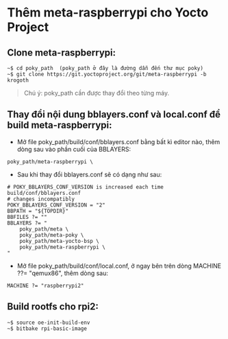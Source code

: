 # Thêm meta-raspberrypi cho Yocto Project

## Clone meta-raspberrypi:
```
~$ cd poky_path  (poky_path ở đây là đường dẫn đến thư mục poky)
~$ git clone https://git.yoctoproject.org/git/meta-raspberrypi -b krogoth
```

> Chú ý:  poky_path cần được thay đổi theo từng máy.

## Thay đổi nội dung bblayers.conf và local.conf để build meta-raspberrypi:

- Mở file poky_path/build/conf/bblayers.conf bằng bất kì editor nào, thêm dòng sau vào phần cuối của BBLAYERS:  
```
poky_path/meta-raspberrypi \
```

- Sau khi thay đổi bblayers.conf sẽ có dạng như sau:
```
# POKY_BBLAYERS_CONF_VERSION is increased each time build/conf/bblayers.conf
# changes incompatibly 
POKY_BBLAYERS_CONF_VERSION = "2"
BBPATH = "${TOPDIR}" 
BBFILES ?= "" 
BBLAYERS ?= " 
    poky_path/meta \
    poky_path/meta-poky \
    poky_path/meta-yocto-bsp \
    poky_path/meta-raspberrypi \
"
```

- Mở file poky_path/build/conf/local.conf, ở ngay bên trên dòng MACHINE ??= "qemux86", thêm dòng sau: 
```
MACHINE ?= "raspberrypi2"
```

## Build rootfs cho rpi2:
```
~$ source oe-init-build-env 
~$ bitbake rpi-basic-image
```

